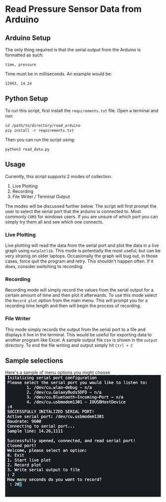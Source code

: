 # Read Pressure Sensor Data from Arduino

## Arduino Setup
The only thing required is that the serial output from the Arduino is formatted as such:
```
time, pressure
```
Time must be in milliseconds. An example would be:
```
12493, 14.24
```

## Python Setup
To run this script, first install the `requirements.txt` file. Open a terminal and run:
```
cd /path/to/directory/read_arduino
pip install -r requirements.txt
```
Then you can run the script using:
```
python3 read_data.py
```

## Usage
Currently, this script supports 2 modes of collection.
1. Live Plotting
2. Recording
3. File Writer / Terminal Output

The modes will be discussed further below. The script will first prompt the user to select the serial port that the arduino is connected to. Most commonly `COM3` for windows users.
If you are unsure of which port you can simply try them all and see which one connects.

### Live Plotting
Live plotting will read the data from the serial port and plot the data in a live graph using `matplotlib`. This mode is potentially the most useful, but can be very strainig on older
laptops. Occasionally the graph will bug out, in those cases, force quit the program and retry. This shouldn't happen often. If it does, consider switching to recording.

### Recording
Recording mode will simply record the values from the serial output for a certain amount of time and then plot it afterwards. To use this mode select the `Record plot` option from
the main menu. This will prompt you for a recording time length and then will begin the process of recording.

### File Writer
This mode simply records the output from the serial port to a file and displays it live in the terminal. This would be useful for exporting data to another program like Excel. A 
sample output file csv is shown in the `output` directory. To end the file writing and output simply hit `Ctrl + C`

## Sample selections
Here's a sample of menu options you might choose
![](assets/menu_selection.png)




